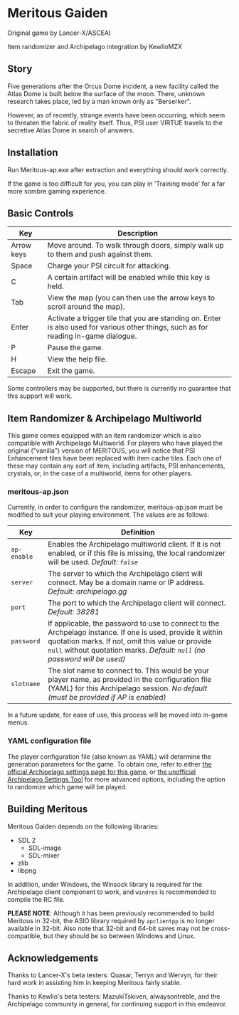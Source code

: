 # Meritous Gaiden
Original game by Lancer-X/ASCEAI

Item randomizer and Archipelago integration by KewlioMZX

## Story

Five generations after the Orcus Dome incident, a new facility called the Atlas Dome is built below the surface of the moon. There, unknown research takes place, led by a man known only as "Berserker".

However, as of recently, strange events have been occurring, which seem to threaten the fabric of reality itself. Thus, PSI user VIRTUE travels to the secretive Atlas Dome in search of answers.

## Installation

Run Meritous-ap.exe after extraction and everything should work correctly.

If the game is too difficult for you, you can play in 'Training mode' for a far more sombre gaming experience.

## Basic Controls

Key|Description
--|--
Arrow keys|Move around. To walk through doors, simply walk up to them and push against them.
Space|Charge your PSI circuit for attacking.
C|A certain artifact will be enabled while this key is held.
Tab|View the map (you can then use the arrow keys to scroll around the map).
Enter|Activate a trigger tile that you are standing on. Enter is also used for various other things, such as for reading in-game dialogue.
P|Pause the game.
H|View the help file.
Escape|Exit the game.

Some controllers may be supported, but there is currently no guarantee that this support will work.

## Item Randomizer & Archipelago Multiworld

This game comes equipped with an item randomizer which is also compatible with Archipelago Multiworld. For players who have played the original ("vanilla") version of MERITOUS, you will notice that PSI Enhancement tiles have been replaced with item cache tiles. Each one of these may contain any sort of item, including artifacts, PSI enhancements, crystals, or, in the case of a multiworld, items for other players.

### meritous-ap.json

Currently, in order to configure the randomizer, meritous-ap.json must be modified to suit your playing environment. The values are as follows:

Key|Definition
--|--
`ap-enable`|Enables the Archipelago multiworld client. If it is not enabled, or if this file is missing, the local randomizer will be used. *Default: `false`*
`server`|The server to which the Archipelago client will connect. May be a domain name or IP address. *Default: archipelago.gg*
`port`|The port to which the Archipelago client will connect. *Default: 38281*
`password`|If applicable, the password to use to connect to the Archpelago instance. If one is used, provide it within quotation marks. If not, omit this value or provide `null` without quotation marks. *Default: `null` (no password will be used)*
`slotname`|The slot name to connect to. This would be your player name, as provided in the configuration file (YAML) for this Archipelago session. *No default (must be provided if AP is enabled)*

In a future update, for ease of use, this process will be moved into in-game menus.

### YAML configuration file

The player configuration file (also known as YAML) will determine the generation parameters for the game. To obtain one, refer to either [the official Archipelago settings page for this game](https://archipelago.gg/games/Meritous/player-settings), or [the unofficial Archipelago Settings Tool](https://lowbiasgaming.net/archipelago) for more advanced options, including the option to randomize which game will be played.

## Building Meritous

Meritous Gaiden depends on the following libraries:

- SDL 2
  - SDL-image
  - SDL-mixer
- zlib
- libpng

In addition, under Windows, the Winsock library is required for the Archipelago client component to work, and `windres` is recommended to compile the RC file.

**PLEASE NOTE**: Although it has been previously recommended to build Meritous in 32-bit, the ASIO library required by `apclientpp` is no longer available in 32-bit. Also note that 32-bit and 64-bit saves may not be cross-compatible, but they should be so between Windows and Linux.

## Acknowledgements

Thanks to Lancer-X's beta testers: Quasar, Terryn and Wervyn, for their hard work in assisting him in keeping Meritous fairly stable.

Thanks to Kewlio's beta testers: MazukiTskiven, alwaysontreble, and the Archipelago community in general, for continuing support in this endeavor.